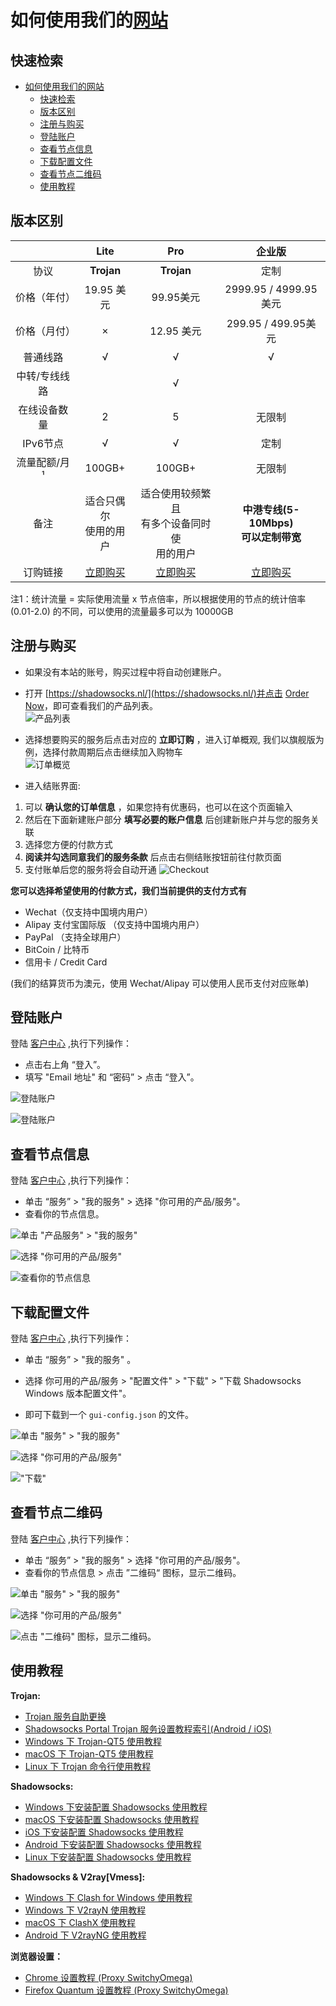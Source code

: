 # 如何使用我们的[网站](https://portal.shadowsocks.nl)

## 快速检索
- [如何使用我们的网站](#如何使用我们的网站)
  - [快速检索](#快速检索)
  - [版本区别](#版本区别)
  - [注册与购买](#注册与购买)
  - [登陆账户](#登陆账户)
  - [查看节点信息](#查看节点信息)
  - [下载配置文件](#下载配置文件)
  - [查看节点二维码](#查看节点二维码)
  - [使用教程](#使用教程)


## 版本区别
|   |Lite|Pro|企业版|
|:-:|:-:|:-:|:-:|
|协议|**Trojan**|**Trojan**|定制|
|价格（年付）|19.95 美元|99.95美元|2999.95 / 4999.95美元|
|价格（月付）|×|12.95 美元|299.95 / 499.95美元|
|普通线路|√|√|√|√|定制服务器|
|中转/专线线路||√||
|在线设备数量|2|5|无限制|
|IPv6节点|√|√|定制|
|流量配额/月¹|100GB+|100GB+|无限制|
|备注|适合只偶尔<br />使用的用户|适合使用较频繁且<br />有多个设备同时使<br />用的用户|**中港专线(5-10Mbps)<br />可以定制带宽**|
|订购链接|[立即购买](https://portal.shadowsocks.nl/cart.php)|[立即购买](https://portal.shadowsocks.nl/cart.php)|[立即购买](https://portal.shadowsocks.nl/cart.php)|

注1：统计流量 = 实际使用流量 x 节点倍率，所以根据使用的节点的统计倍率 (0.01-2.0) 的不同，可以使用的流量最多可以为  10000GB

## 注册与购买

* 如果没有本站的账号，购买过程中将自动创建账户。
* 打开 [https://shadowsocks.nl/](https://shadowsocks.nl/)并点击 [Order Now](https://portal.shadowsocks.nl/link.php?id=5)，即可查看我们的产品列表。  
![产品列表](../assets/images/int-product-list.png)

* 选择想要购买的服务后点击对应的 **立即订购** ，进入订单概观, 我们以旗舰版为例，选择付款周期后点击继续加入购物车   
![订单概览](../assets/images/int-invoice-preview.png)  

* 进入结账界面:
1. 可以 **确认您的订单信息** ，如果您持有优惠码，也可以在这个页面输入
2. 然后在下面新建账户部分 **填写必要的账户信息** 后创建新账户并与您的服务关联
3. 选择您方便的付款方式
4. **阅读并勾选同意我们的服务条款** 后点击右侧结账按钮前往付款页面
5. 支付账单后您的服务将会自动开通
![Checkout](../assets/images/int-checkout.png)

**您可以选择希望使用的付款方式，我们当前提供的支付方式有**

- Wechat（仅支持中国境内用户）
- Alipay 支付宝国际版 （仅支持中国境内用户）
- PayPal （支持全球用户）
- BitCoin / 比特币
- 信用卡 / Credit Card  

(我们的结算货币为澳元，使用 Wechat/Alipay 可以使用人民币支付对应账单)

## 登陆账户
登陆 [客户中心](https://portal.shadowsocks.nl) ,执行下列操作：

* 点击右上角 “登入”。  
* 填写 "Email 地址" 和 “密码” > 点击 “登入”。  

![登陆账户](../assets/images/int-portal-index.png)  

![登陆账户](../assets/images/int-portal-login.png)

## 查看节点信息
登陆 [客户中心](https://portal.shadowsocks.nl) ,执行下列操作：  

- 单击 “服务” > "我的服务" > 选择 "你可用的产品/服务"。
- 查看你的节点信息。

![单击 "产品服务" > "我的服务"](../assets/images/int-portal-myservices.png)  

![选择 "你可用的产品/服务"](../assets/images/int-portal-servicespage.png)  

![查看你的节点信息](../assets/images/int-portal-productdetail.png)  

## 下载配置文件
登陆 [客户中心](https://portal.shadowsocks.nl) ,执行下列操作：

- 单击 “服务” > "我的服务" 。

- 选择 你可用的产品/服务 > "配置文件" > "下载" > "下载 Shadowsocks Windows 版本配置文件"。

- 即可下载到一个 `gui-config.json` 的文件。

![单击 "服务" > "我的服务"](../assets/images/int-portal-myservices.png)  

![选择 "你可用的产品/服务"](../assets/images/int-portal-servicespage.png)  

!["下载"](../assets/images/int-portal-dlconfig.png)

## 查看节点二维码

登陆 [客户中心](https://portal.shadowsocks.nl) ,执行下列操作：

- 单击 “服务” > "我的服务" > 选择 "你可用的产品/服务"。
- 查看你的节点信息 > 点击 ”二维码“ 图标，显示二维码。

![单击 "服务" > "我的服务"](../assets/images/int-portal-myservices.png)  

![选择 "你可用的产品/服务"](../assets/images/int-portal-servicespage.png)  

![点击 "二维码" 图标，显示二维码。 ](../assets/images/int-portal-qrcode.png)

## 使用教程
**Trojan:**
- [Trojan 服务自助更换](https://portal.shadowsocks.nl/knowledgebase/152/)
- [Shadowsocks Portal Trojan 服务设置教程索引(Android / iOS)](https://portal.shadowsocks.nl/knowledgebase/151/)  
- [Windows 下 Trojan-QT5 使用教程](https://portal.shadowsocks.nl/knowledgebase/161/)  
- [macOS 下 Trojan-QT5 使用教程](https://portal.shadowsocks.nl/knowledgebase/162/)  
- [Linux 下 Trojan 命令行使用教程](https://portal.shadowsocks.nl/knowledgebase/160/)  

**Shadowsocks:**  
- [Windows 下安装配置 Shadowsocks 使用教程](../zh_CN/shadowsocks/windows-setup-guide.md)  
- [macOS 下安装配置 Shadowsocks 使用教程](../zh_CN/shadowsocks/macos-setup-guide.md)  
- [iOS 下安装配置 Shadowsocks 使用教程](../zh_CN/shadowsocks/ios-setup-guide.md)  
- [Android 下安装配置 Shadowsocks 使用教程](../zh_CN/shadowsocks/android-setup-guide.md)
- [Linux 下安装配置 Shadowsocks 使用教程](../zh_CN/shadowsocks/linux-setup-guide.md)

**Shadowsocks & V2ray[Vmess]:**
* [Windows 下 Clash for Windows 使用教程](../zh_CN/v2ray/clash-for-windows-setup-guide.md)
* [Windows 下 V2rayN 使用教程](../zh_CN/v2ray/v2ray-win-v2rayN.md)
* [macOS 下 ClashX 使用教程](../zh_CN/v2ray/clashx-macos-setup-guide.md)
* [Android 下 V2rayNG 使用教程](../zh_CN/v2ray/v2ray-android-v2rayNG.md)

**浏览器设置：**
- [Chrome 设置教程 (Proxy SwitchyOmega) ](../zh_CN/browser/chrome-setup-guide.md)
- [Firefox Quantum 设置教程 (Proxy SwitchyOmega)](../zh_CN/browser/firefox-setup-guide.md)
